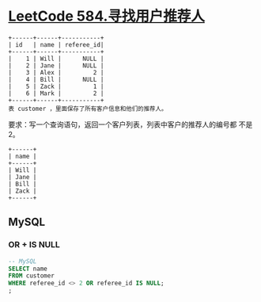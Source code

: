 # [LeetCode 584.寻找用户推荐人](https://leetcode.cn/problems/find-customer-referee/)

```text
+------+------+-----------+
| id   | name | referee_id|
+------+------+-----------+
|    1 | Will |      NULL |
|    2 | Jane |      NULL |
|    3 | Alex |         2 |
|    4 | Bill |      NULL |
|    5 | Zack |         1 |
|    6 | Mark |         2 |
+------+------+-----------+
表 customer ，里面保存了所有客户信息和他们的推荐人。
```

要求：写一个查询语句，返回一个客户列表，列表中客户的推荐人的编号都 不是 2。

```text
+------+
| name |
+------+
| Will |
| Jane |
| Bill |
| Zack |
+------+
```

## MySQL

### OR + IS NULL

```sql
-- MySQL
SELECT name
FROM customer
WHERE referee_id <> 2 OR referee_id IS NULL;
;
```